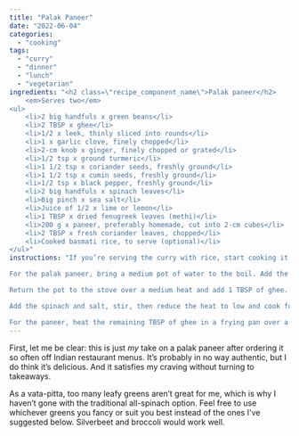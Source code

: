 ```yaml
---
title: "Palak Paneer"
date: "2022-06-04"
categories: 
  - "cooking"
tags: 
  - "curry"
  - "dinner"
  - "lunch"
  - "vegetarian"
ingredients: "<h2 class=\"recipe_component_name\">Palak paneer</h2>
    <em>Serves two</em>
<ul>
 	<li>2 big handfuls x green beans</li>
 	<li>2 TBSP x ghee</li>
 	<li>1/2 x leek, thinly sliced into rounds</li>
 	<li>1 x garlic clove, finely chopped</li>
 	<li>2-cm knob x ginger, finely chopped or grated</li>
 	<li>1/2 tsp x ground turmeric</li>
 	<li>1 1/2 tsp x coriander seeds, freshly ground</li>
 	<li>1 1/2 tsp x cumin seeds, freshly ground</li>
 	<li>1/2 tsp x black pepper, freshly ground</li>
 	<li>2 big handfuls x spinach leaves</li>
 	<li>Big pinch x sea salt</li>
 	<li>Juice of 1/2 x lime or lemon</li>
 	<li>1 TBSP x dried fenugreek leaves (methi)</li>
 	<li>200 g x paneer, preferably homemade, cut into 2-cm cubes</li>
 	<li>2 TBSP x fresh coriander leaves, chopped</li>
 	<li>Cooked basmati rice, to serve (optional)</li>
</ul>"
instructions: "If you’re serving the curry with rice, start cooking it before making the palak paneer, which doesn’t take long.

For the palak paneer, bring a medium pot of water to the boil. Add the green beans and simmer until soft. Drain the beans, reserving the water, and set aside.

Return the pot to the stove over a medium heat and add 1 TBSP of ghee. Sauté the leek, garlic and ginger until soft. Add the spices and continue to cook until the spices are toasted and fragrant without letting them burn. If they start to get too dark, add a bit of the reserved bean water to the pan.

Add the spinach and salt, stir, then reduce the heat to low and cook for a few minutes until the spinach wilts. Remove from the heat, and add in the cooked beans. Blend with a stick blender or in a food processor until smooth, adding enough reserved bean water until you reach a thick and creamy texture, then stir in the lime or lemon juice and fenugreek leaves. Set aside.

For the paneer, heat the remaining TBSP of ghee in a frying pan over a medium-high heat. Cook the paneer pieces on all sides until golden, then add to the pan with the green curry sauce. Stir until the paneer pieces are coated in sauce, then serve over rice with a sprinkling of coriander leaves."
---
```

First, let me be clear: this is just _my_ take on a palak paneer after ordering it so often off Indian restaurant menus. It’s probably in no way authentic, but I do think it’s delicious. And it satisfies my craving without turning to takeaways.

As a vata-pitta, too many leafy greens aren’t great for me, which is why I haven’t gone with the traditional all-spinach option. Feel free to use whichever greens you fancy or suit you best instead of the ones I've suggested below. Silverbeet and broccoli would work well.
